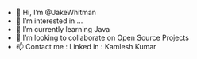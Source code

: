- 👋 Hi, I’m @JakeWhitman
- 👀 I’m interested in ...
- 🌱 I’m currently learning Java
- 💞️ I’m looking to collaborate on Open Source Projects
- 📫 Contact me : Linked in : Kamlesh Kumar

<!---
JakeWhitman/JakeWhitman is a ✨ special ✨ repository because its `README.md` (this file) appears on your GitHub profile.
You can click the Preview link to take a look at your changes.
--->
